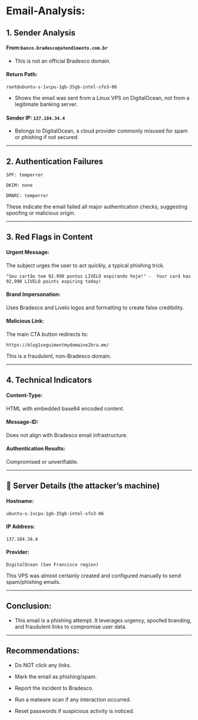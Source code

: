 # Email-Analysis:



## 1. Sender Analysis

#### From:```banco.bradesco@atendimento.com.br```

- This is not an official Bradesco domain.


#### Return Path: 

```root@ubuntu-s-1vcpu-1gb-35gb-intel-sfo3-06```

- Shows the email was sent from a Linux VPS on DigitalOcean, not from a legitimate banking server.

#### Sender IP: ```137.184.34.4```

- Belongs to DigitalOcean, a cloud provider commonly misused for spam or phishing if not secured.


---


## 2. Authentication Failures
```
SPF: temperror

DKIM: none

DMARC: temperror 
```

These indicate the email failed all major authentication checks, suggesting spoofing or malicious origin.


---


## 3. Red Flags in Content

#### Urgent Message:
 The subject urges the user to act quickly, a typical phishing trick.

```"Seu cartão tem 92.990 pontos LIVELO expirando hoje!" -  Your card has 92,990 LIVELO points expiring today!```

#### Brand Impersonation: 
Uses Bradesco and Livelo logos and formatting to create false credibility.

#### Malicious Link: 
The main CTA button redirects to:

```https://blog1seguimentmydomaine2bra.me/```

This is a fraudulent, non-Bradesco domain.

---


## 4. Technical Indicators


#### Content-Type: 
HTML with embedded base64 encoded content.

#### Message-ID: 
Does not align with Bradesco email infrastructure.

#### Authentication Results: 
Compromised or unverifiable.


---


## 📍 Server Details (the attacker’s machine)

#### Hostname: 

```ubuntu-s-1vcpu-1gb-35gb-intel-sfo3-06```

#### IP Address: 
```137.184.34.4```

#### Provider: 
```DigitalOcean (San Francisco region)```

This VPS was almost certainly created and configured manually to send spam/phishing emails.


---


## Conclusion:

- This email is a phishing attempt. It leverages urgency, spoofed branding, and fraudulent links to compromise user data.


---


## Recommendations:

- Do NOT click any links.

- Mark the email as phishing/spam.

- Report the incident to Bradesco.

- Run a malware scan if any interaction occurred.

- Reset passwords if suspicious activity is noticed.

